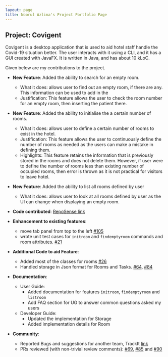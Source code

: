 ```yaml
---
layout: page
title: Noorul Azlina's Project Portfolio Page
---
```


## Project: Covigent

Covigent is a desktop application that is used to aid hotel staff handle the Covid-19 situation better. The user interacts with it using a CLI, and it has a GUI created with JavaFX. It is written in Java, and has about 10 kLoC.

Given below are my contributions to the project.

* **New Feature**: Added the ability to search for an empty room.
  * What it does: allows user to find out an empty room, if there are any. This information can be used to add in the
  * Justification: This feature allows the user to check the room number for an empty room, then inserting the patient there.

* **New Feature**: Added the ability to initialise the a certain number of rooms.
  * What it does: allows user to define a certain number of rooms to exist in the hotel.
  * Justification: This feature allows the user to continuously define the number of rooms as needed as the users can make a mistake in defining them.
  * Highlights: This feature retains the information that is previously stored in the rooms and does not delete them. However, if user were to define the number of rooms less than existing number of occupied rooms, then error is thrown as it is not practical for visitors to leave hotel.

* **New Feature**: Added the ability to list all rooms defined by user
  * What it does: allows user to look at all rooms defined by user as the UI can change when displaying an empty room.

* **Code contributed**: [RepoSense link](https://nus-cs2103-ay2021s1.github.io/tp-dashboard/#breakdown=true&search=itssodium)

* **Enhancement to existing features**:
  * move tab panel from top to the left [\#105](https://github.com/AY2021S1-CS2103T-W12-1/tp/pull/105)
  * wrote unit test cases for `initroom` and `findemptyroom` commands and room attributes. [\#21](https://github.com/AY2021S1-CS2103T-W12-1/tp/pull/21)

* **Additional Code to aid Feature**:
  * Added most of the classes for rooms [\#26](https://github.com/AY2021S1-CS2103T-W12-1/tp/pull/26)
  * Handled storage in Json format for Rooms and Tasks. [\#64](https://github.com/AY2021S1-CS2103T-W12-1/tp/pull/64), [\#84](https://github.com/AY2021S1-CS2103T-W12-1/tp/pull/84)

* **Documentation**:
  * User Guide:
    * Added documentation for features `initroom`, `findemptyroom` and `listroom`
    * Add FAQ section for UG to answer common questions asked my users
  * Developer Guide:
    * Updated the implementation for Storage
    * Added implementation details for Room
    
* **Community**:
  * Reported Bugs and suggestions for another team, TrackIt [link](https://github.com/itssodium/ped/issues)
  * PRs reviewed (with non-trivial review comments): [\#69](https://github.com/AY2021S1-CS2103T-W12-1/tp/pull/69), [\#85](https://github.com/AY2021S1-CS2103T-W12-1/tp/pull/85) and [\#90](https://github.com/AY2021S1-CS2103T-W12-1/tp/pull/90)
